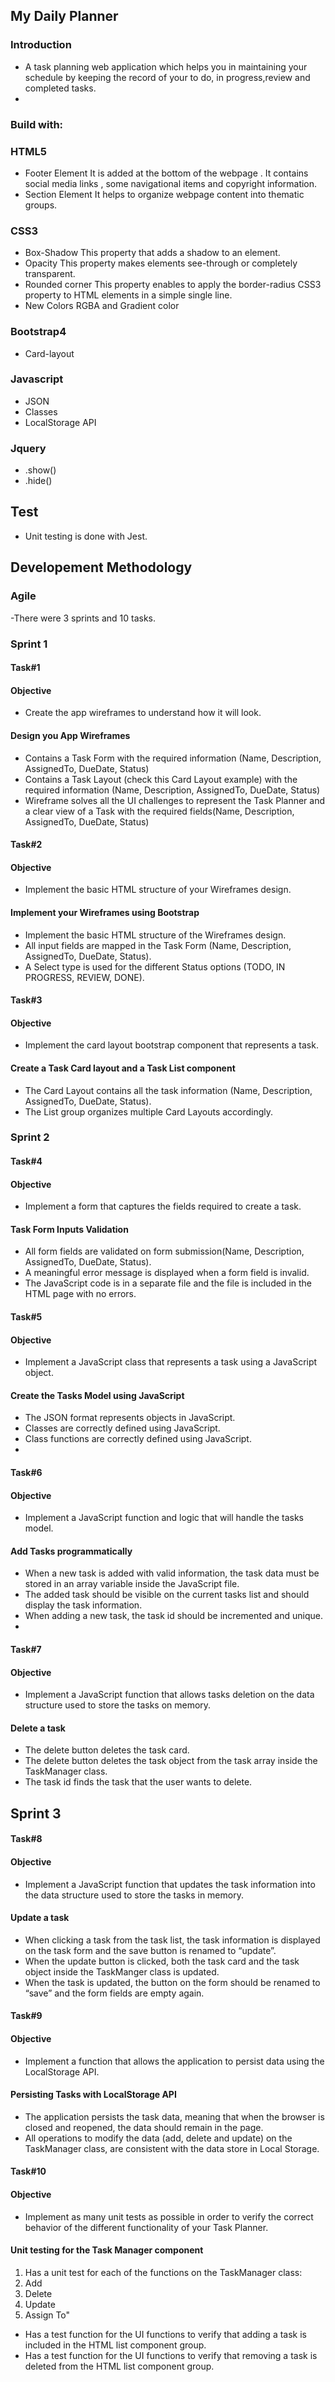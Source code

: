 ## My Daily Planner
### Introduction
- A task planning web application which helps you in maintaining your schedule by keeping the record of your to do, in progress,review and completed tasks.
- 
### Build with:

### HTML5
- Footer Element 
  It is added at the bottom of the webpage . It contains social media links , some navigational items and copyright information. 
- Section Element
  It helps to organize webpage content into thematic groups.

### CSS3
- Box-Shadow
  This property that adds a shadow to an element.
- Opacity
  This property makes elements see-through or completely transparent.
- Rounded corner
  This property enables to apply the border-radius CSS3 property to HTML elements in a simple single line.
- New Colors 
   RGBA and Gradient color 
   
### Bootstrap4 
- Card-layout 

### Javascript
- JSON 
- Classes 
- LocalStorage API 

### Jquery
- .show()
- .hide()

## Test 
- Unit testing is done with Jest. 

## Developement Methodology 
### Agile 
-There were 3 sprints and 10 tasks.

### Sprint 1
#### Task#1
#### Objective 
- Create the app wireframes to understand how it will look.
#### Design you App Wireframes
- Contains a Task Form with the required information (Name, Description, AssignedTo, DueDate, Status)
- Contains a Task Layout (check this Card Layout example) with the required information (Name, Description, AssignedTo, DueDate, Status)
- Wireframe solves all the UI challenges to represent the Task Planner and a clear view of a Task with the required fields(Name, Description, AssignedTo, DueDate, Status)

#### Task#2
#### Objective 
- Implement the basic HTML structure of your Wireframes design.
#### Implement your Wireframes using Bootstrap
- Implement the basic HTML structure of the Wireframes design.
- All input fields are mapped in the Task Form (Name, Description, AssignedTo, DueDate, Status).
- A Select type is used for the different Status options (TODO, IN PROGRESS, REVIEW, DONE).
 
#### Task#3
#### Objective 
- Implement the card layout bootstrap component that represents a task.
#### Create a Task Card layout and a Task List component
- The Card Layout contains all the task information (Name, Description, AssignedTo, DueDate, Status).
- The List group organizes multiple Card Layouts accordingly.

### Sprint 2
#### Task#4
#### Objective 
- Implement a form that captures the fields required to create a task.
#### Task Form Inputs Validation
- All form fields are validated on form submission(Name, Description, AssignedTo, DueDate, Status).
- A meaningful error message is displayed when a form field is invalid.
- The JavaScript code is in a separate file and the file is included in the HTML page with no errors.

#### Task#5
#### Objective
- Implement a JavaScript class that represents a task using a JavaScript object.
#### Create the Tasks Model using JavaScript
- The JSON format represents objects in JavaScript.
- Classes are correctly defined using JavaScript.
- Class functions are correctly defined using JavaScript.
- 
#### Task#6
#### Objective 
- Implement a JavaScript function and logic that will handle the tasks model.
#### Add Tasks programmatically
- When a new task is added with valid information, the task data must be stored in an array variable inside the JavaScript file.
- The added task should be visible on the current tasks list and should display the task information.
- When adding a new task, the task id should be incremented and unique.
- 
#### Task#7
#### Objective 
- Implement a JavaScript function that allows tasks deletion on the data structure used to store the tasks on memory.
#### Delete a task
- The delete button deletes the task card.
- The delete button deletes the task object from the task array inside the TaskManager class.
- The task id finds the task that the user wants to delete.

## Sprint 3
#### Task#8
#### Objective 
- Implement a JavaScript function that updates the task information into the data structure used to store the tasks in memory.
#### Update a task
- When clicking a task from the task list, the task information is displayed on the task form and the save button is renamed to “update”.
- When the update button is clicked, both the task card and the task object inside the TaskManger class is updated.
- When the task is updated, the button on the form should be renamed to “save” and the form fields are empty again.

#### Task#9 
#### Objective 
- Implement a function that allows the application to persist data using the LocalStorage API.
#### Persisting Tasks with LocalStorage API
- The application persists the task data, meaning that when the browser is closed and reopened, the data should remain in the page.
- All operations to modify the data (add, delete and update) on the TaskManager class, are consistent with the data store in Local Storage.

#### Task#10
#### Objective 
- Implement as many unit tests as possible in order to verify the correct behavior of the different functionality of your Task Planner.
#### Unit testing for the Task Manager component
1. Has a unit test for each of the functions on the TaskManager class:
2. Add
3. Delete
4. Update
5. Assign To"
- Has a test function for the UI functions to verify that adding a task is included in the HTML list component group.
- Has a test function for the UI functions to verify that removing a task is deleted from the HTML list component group.





